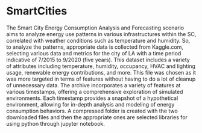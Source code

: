 # SmartCities


The Smart City Energy Consumption Analysis and Forecasting scenario aims to analyze energy use patterns in various infrastructures within the SC, correlated with weather conditions such as temperature and humidity. So, to analyze the patterns, appropriate data is collected from Kaggle.com, selecting various data and metrics for the city of LA with a time period indicative of 7/2015 to 9/2020 (five years). This dataset includes a variety of attributes including temperature, humidity, occupancy, HVAC and lighting usage, renewable energy contributions, and more. This file was chosen as it was more targeted in terms of features without having to do a lot of cleanup of unnecessary data. The archive incorporates a variety of features at various timestamps, offering a comprehensive exploration of simulated environments. Each timestamp provides a snapshot of a hypothetical environment, allowing for in-depth analysis and modeling of energy consumption behaviors. A compressed folder is created with the two downloaded files and then the appropriate ones are selected libraries for using python through jupyter notebook.
